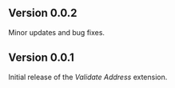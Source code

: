 ## Version 0.0.2

Minor updates and bug fixes.

## Version 0.0.1

Initial release of the _Validate Address_ extension.
